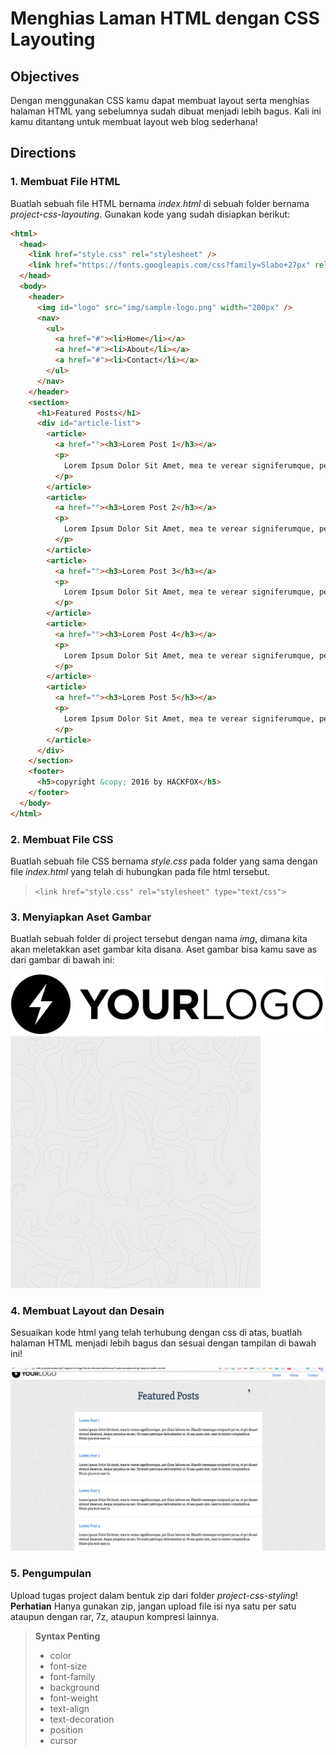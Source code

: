 # Menghias Laman HTML dengan CSS Layouting

## Objectives

Dengan menggunakan CSS kamu dapat membuat layout serta menghias halaman HTML yang sebelumnya sudah dibuat menjadi lebih bagus. Kali ini kamu ditantang untuk membuat layout web blog sederhana!

## Directions

### 1. Membuat File HTML

Buatlah sebuah file HTML bernama *index.html* di sebuah folder bernama *project-css-layouting*.
Gunakan kode yang sudah disiapkan berikut:

```html
<html>
  <head>
    <link href="style.css" rel="stylesheet" />
    <link href="https://fonts.googleapis.com/css?family=Slabo+27px" rel="stylesheet">
  </head>
  <body>
    <header>
      <img id="logo" src="img/sample-logo.png" width="200px" />
      <nav>
        <ul>
          <a href="#"><li>Home</li></a>
          <a href="#"><li>About</li></a>
          <a href="#"><li>Contact</li></a>
        </ul>
      </nav>
    </header>
    <section>
      <h1>Featured Posts</h1>
      <div id="article-list">
        <article>
          <a href=""><h3>Lorem Post 1</h3></a>
          <p>
            Lorem Ipsum Dolor Sit Amet, mea te verear signiferumque, per illum labores ne. Blandit omnesque scripserit pri ex, et pri dicant eirmod deserunt. Aeque perpetua ea nec. Sit erant patrioque delicatissimi ut. Et sea quem sint, nam in minim voluptatibus. Etiam placerat eam in.
          </p>
        </article>
        <article>
          <a href=""><h3>Lorem Post 2</h3></a>
          <p>
            Lorem Ipsum Dolor Sit Amet, mea te verear signiferumque, per illum labores ne. Blandit omnesque scripserit pri ex, et pri dicant eirmod deserunt. Aeque perpetua ea nec. Sit erant patrioque delicatissimi ut. Et sea quem sint, nam in minim voluptatibus. Etiam placerat eam in.
          </p>
        </article>
        <article>
          <a href=""><h3>Lorem Post 3</h3></a>
          <p>
            Lorem Ipsum Dolor Sit Amet, mea te verear signiferumque, per illum labores ne. Blandit omnesque scripserit pri ex, et pri dicant eirmod deserunt. Aeque perpetua ea nec. Sit erant patrioque delicatissimi ut. Et sea quem sint, nam in minim voluptatibus. Etiam placerat eam in.
          </p>
        </article>
        <article>
          <a href=""><h3>Lorem Post 4</h3></a>
          <p>
            Lorem Ipsum Dolor Sit Amet, mea te verear signiferumque, per illum labores ne. Blandit omnesque scripserit pri ex, et pri dicant eirmod deserunt. Aeque perpetua ea nec. Sit erant patrioque delicatissimi ut. Et sea quem sint, nam in minim voluptatibus. Etiam placerat eam in.
          </p>
        </article>
        <article>
          <a href=""><h3>Lorem Post 5</h3></a>
          <p>
            Lorem Ipsum Dolor Sit Amet, mea te verear signiferumque, per illum labores ne. Blandit omnesque scripserit pri ex, et pri dicant eirmod deserunt. Aeque perpetua ea nec. Sit erant patrioque delicatissimi ut. Et sea quem sint, nam in minim voluptatibus. Etiam placerat eam in.
          </p>
        </article>
      </div>
    </section>
    <footer>
      <h5>copyright &copy; 2016 by HACKFOX</h5>
    </footer>
  </body>
</html>
```

### 2. Membuat File CSS

Buatlah sebuah file CSS bernama *style.css* pada folder yang sama dengan file *index.html* yang telah di hubungkan pada file html tersebut.

> `<link href="style.css" rel="stylesheet" type="text/css">`

### 3. Menyiapkan Aset Gambar

Buatlah sebuah folder di project tersebut dengan nama *img*, dimana kita akan meletakkan aset gambar kita disana. Aset gambar bisa kamu save as dari gambar di bawah ini:

![Anchor CSS Layout 1](assets/sample-logo.png)
![Anchor CSS Layout 2](assets/sample-pattern.png)

### 4. Membuat Layout dan Desain

Sesuaikan kode html yang telah terhubung dengan css di atas, buatlah halaman HTML menjadi lebih bagus dan sesuai dengan tampilan di bawah ini!

![Contoh Hasil Akhir CSS Layouting](assets/contoh-css-layouting.gif)

### 5. Pengumpulan

Upload tugas project dalam bentuk zip dari folder *project-css-styling*! **Perhatian** Hanya gunakan zip, jangan upload file isi nya satu per satu ataupun dengan rar, 7z, ataupun kompresi lainnya.

> **Syntax Penting**
>  - color
>  - font-size
>  - font-family
>  - background
>  - font-weight
>  - text-align
>  - text-decoration
>  - position
>  - cursor
